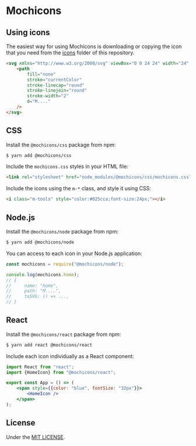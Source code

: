 # Mochicons


## Using icons

The easiest way for using Mochicons is downloading or copying the icon that you need from the [icons](https://github.com/jmjuanes/mochicons/tree/main/icons) folder of this repository.

```html
<svg xmlns="http://www.w3.org/2000/svg" viewBox="0 0 24 24" width="24" height="24">
    <path
        fill="none"
        stroke="currentColor"
        stroke-linecap="round"
        stroke-linejoin="round"
        stroke-width="2"
        d="M...."
    />
</svg>
```

## CSS

Install the `@mochicons/css` package from npm:

```bash
$ yarn add @mochicons/css
```

Include the `mochicons.css` styles in your HTML file:

```html
<link rel="stylesheet" href="node_modules/@mochicons/css/mochicons.css">
```

Include the icons using the `m-*` class, and style it using CSS:

```html
<i class="m-tools" style="color:#025cca;font-size:24px;"></i>
```

## Node.js

Install the `@mochicons/node` package from npm:

```bash
$ yarn add @mochicons/node
```

You can access to each icon in your Node.js application:

```js
const mochicons = require("@mochicons/node");

console.log(mochicons.home);
// {
//     name: "home",
//     path: "M....",
//     toSVG: () => ...,
// }

```

## React

Install the `@mochicons/react` package from npm:

```bash
$ yarn add react @mochicons/react
```

Include each icon individually as a React component:

```jsx
import React from "react";
import {HomeIcon} from "@mochicons/react";

export const App = () => (
    <span style={{color: "blue", fontSize: "32px"}}>
        <HomeIcon />    
    </span>
);
```

## License

Under the [MIT LICENSE](LICENSE).
